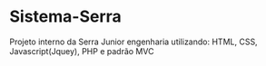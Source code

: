 # Sistema-Serra
Projeto interno da Serra Junior engenharia utilizando: HTML, CSS, Javascript(Jquey), PHP e padrão MVC 
